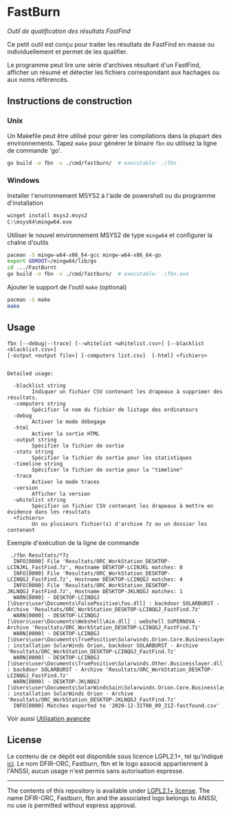 # FastBurn
*Outil de qualification des résultats FastFind*

Ce petit outil est conçu pour traiter les résultats de FastFind en masse ou individuellement et permet de les qualifier.

Le programme peut lire une série d'archives résultant d'un FastFind, afficher un résumé et détecter les fichiers correspondant aux hachages ou aux noms référencés.

## Instructions de construction
### Unix
Un Makefile peut être utilisé pour gérer les compilations dans la plupart des environnements.
Tapez `make` pour générer le binaire `fbn` ou utilisez la ligne de commande 'go'.

```bash
go build -o fbn -v ./cmd/fastburn/  # executable: ./fbn
```

### Windows
Installer l'environnement MSYS2 à l'aide de powershell ou du programme d'installation
```bash
winget install msys2.msys2
C:\msys64\mingw64.exe
```

Utiliser le nouvel environnement MSYS2 de type `mingw64` et configurer la chaîne d'outils
```bash
pacman -S mingw-w64-x86_64-gcc mingw-w64-x86_64-go
export GOROOT=/mingw64/lib/go
cd .../FastBurnt
go build -o fbn -v ./cmd/fastburn/  # executable: .\fbn.exe
```

Ajouter le support de l'outil `make` (optional)
```bash
pacman -S make
make
```

## Usage
```
fbn [--debug|--trace] [--whitelist <whitelist.csv>] [--blacklist <blacklist.csv>]
[-output <output file>] [-computers list.csv]  [-html] <fichiers>


Detailed usage:

  -blacklist string
        Indiquer un fichier CSV contenant les drapeaux à supprimer des résultats.
  -computers string
        Spécifier le nom du fichier de listage des ordinateurs
  -debug
        Activer le mode débogage
  -html
        Activer la sortie HTML
  -output string
        Spécifier le fichier de sortie
  -stats string
        Spécifier le fichier de sortie pour les statistiques
  -timeline string
        Spécifier le fichier de sortie pour la "timeline"
  -trace
        Activer le mode traces
  -version
        Afficher la version
  -whitelist string
        Spécifier un fichier CSV contenant les drapeaux à mettre en évidence dans les résultats
  <fichiers>
        Un ou plusieurs fichier(s) d'archive 7z ou un dossier les contenant
```

Exemple d'exécution de la ligne de commande
```log
 ./fbn Resultats/*7z
  INFO[0000] File 'Resultats/ORC_WorkStation_DESKTOP-LCINJKL_FastFind.7z', Hostname DESKTOP-LCINJKL matches: 0
  INFO[0000] File 'Resultats/ORC_WorkStation_DESKTOP-LCINQGJ_FastFind.7z', Hostname DESKTOP-LCINQGJ matches: 4
  INFO[0000] File 'Resultats/ORC_WorkStation_DESKTOP-JKLNQGJ_FastFind.7z', Hostname DESKTOP-JKLNQGJ matches: 1
  WARN[0000] - DESKTOP-LCINQGJ [\Users\user\Documents\FalsePositive\foo.dll] : backdoor SOLARBURST - Archive 'Resultats/ORC_WorkStation_DESKTOP-LCINQGJ_FastFind.7z'
  WARN[0000] - DESKTOP-LCINQGJ [\Users\user\Documents\Webshell\Aie.dll] : webshell SUPERNOVA - Archive 'Resultats/ORC_WorkStation_DESKTOP-LCINQGJ_FastFind.7z'
  WARN[0000] - DESKTOP-LCINQGJ [\Users\user\Documents\TruePositive\Solarwinds.Orion.Core.Businesslayer.dll] : installation SolarWinds Orion, backdoor SOLARBURST - Archive 'Resultats/ORC_WorkStation_DESKTOP-LCINQGJ_FastFind.7z'
  WARN[0000] - DESKTOP-LCINQGJ [\Users\user\Documents\TruePositive\Solarwinds.Other.Businesslayer.dll] : backdoor SOLARBURST - Archive 'Resultats/ORC_WorkStation_DESKTOP-LCINQGJ_FastFind.7z'
  WARN[0000] - DESKTOP-JKLNQGJ [\Users\user\Documents\SolarWindsSain\Solarwinds.Orion.Core.Businesslayer.dll] : installation SolarWinds Orion - Archive 'Resultats/ORC_WorkStation_DESKTOP-JKLNQGJ_FastFind.7z'
  INFO[0000] Matches exported to '2020-12-31T00_09_21Z-fastfound.csv'
```

Voir aussi [Utilisation avancée](usage.md)

## License

Le contenu de ce dépôt est disponible sous licence LGPL2.1+, tel qu'indiqué [ici](LICENSE).
Le nom DFIR-ORC, Fastburn, fbn et le logo associé appartiennent à l'ANSSI, aucun usage n'est permis sans autorisation expresse.

---

The contents of this repository is available under [LGPL2.1+ license](LICENSE).
The name DFIR-ORC, Fastburn, fbn and the associated logo belongs to ANSSI, no use is permitted without express approval.
